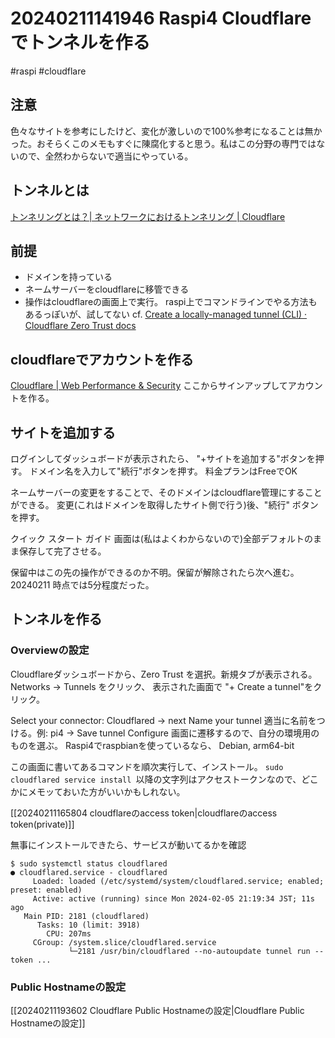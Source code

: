 # 20240211141946 Raspi4 Cloudflareでトンネルを作る
#raspi #cloudflare 

## 注意
色々なサイトを参考にしたけど、変化が激しいので100%参考になることは無かった。おそらくこのメモもすぐに陳腐化すると思う。私はこの分野の専門ではないので、全然わからないで適当にやっている。

## トンネルとは
[トンネリングとは？| ネットワークにおけるトンネリング | Cloudflare](https://www.cloudflare.com/ja-jp/learning/network-layer/what-is-tunneling/)

## 前提
- ドメインを持っている
- ネームサーバーをcloudflareに移管できる
- 操作はcloudflareの画面上で実行。 raspi上でコマンドラインでやる方法もあるっぽいが、試してない
 cf. [Create a locally-managed tunnel (CLI) · Cloudflare Zero Trust docs](https://developers.cloudflare.com/cloudflare-one/connections/connect-networks/get-started/create-local-tunnel/)


## cloudflareでアカウントを作る

[Cloudflare | Web Performance & Security](https://dash.cloudflare.com/sign-up)
ここからサインアップしてアカウントを作る。


## サイトを追加する
ログインしてダッシュボードが表示されたら、 "+サイトを追加する"ボタンを押す。
ドメイン名を入力して"続行"ボタンを押す。
料金プランはFreeでOK

ネームサーバーの変更をすることで、そのドメインはcloudflare管理にすることができる。
変更(これはドメインを取得したサイト側で行う)後、"続行" ボタンを押す。

クイック スタート ガイド 画面は(私はよくわからないので)全部デフォルトのまま保存して完了させる。

保留中はこの先の操作ができるのか不明。保留が解除されたら次へ進む。
20240211 時点では5分程度だった。


## トンネルを作る

### Overviewの設定

Cloudflareダッシュボードから、Zero Trust を選択。新規タブが表示される。
Networks -> Tunnels をクリック、 表示された画面で "+ Create a tunnel"をクリック。

Select your connector: Cloudflared -> next
Name your tunnel 適当に名前をつける。例: pi4 -> Save tunnel
Configure 画面に遷移するので、自分の環境用のものを選ぶ。
Raspi4でraspbianを使っているなら、 Debian, arm64-bit 

この画面に書いてあるコマンドを順次実行して、インストール。 `sudo cloudflared service install `以降の文字列はアクセストークンなので、どこかにメモッておいた方がいいかもしれない。

[[20240211165804 cloudflareのaccess token|cloudflareのaccess token(private)]]

無事にインストールできたら、サービスが動いてるかを確認
```
$ sudo systemctl status cloudflared
● cloudflared.service - cloudflared
     Loaded: loaded (/etc/systemd/system/cloudflared.service; enabled; preset: enabled)
     Active: active (running) since Mon 2024-02-05 21:19:34 JST; 11s ago
   Main PID: 2181 (cloudflared)
      Tasks: 10 (limit: 3918)
        CPU: 207ms
     CGroup: /system.slice/cloudflared.service
             └─2181 /usr/bin/cloudflared --no-autoupdate tunnel run --token ...
```

### Public Hostnameの設定
[[20240211193602 Cloudflare Public Hostnameの設定|Cloudflare Public Hostnameの設定]]


